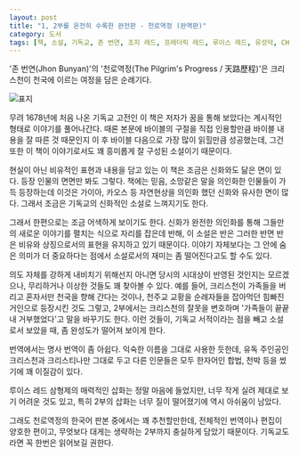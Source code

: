 ```yaml
---
layout: post
title: "1, 2부를 온전히 수록한 완전판 - 천로역정 (완역판)"
category: 도서
tags: [책, 소설, 기독교, 존 번연, 조지 레드, 프레더릭 레드, 루이스 레드, 유성덕, CH북스, 크리스천다이제스트, 서평]
---
```


'존 번연(Jhon Bunyan)'의
'천로역정(The Pilgrim's Progress / 天路歷程)'은
크리스천이 천국에 이르는 여정을 담은 순례기다.

![표지](https://lh3.googleusercontent.com/Yk9IshULaUMv6ifREiPO1W1z7_a0k-hHdbiQ_fMuKLEpcIFY_avkreaVev2i8fHYMqbkE4ENSE7TJA=s480)

무려 1678년에 처음 나온 기독교 고전인 이 책은
저자가 꿈을 통해 보았다는 계시적인 형태로 이야기를 풀어나간다.
때론 본문에 바이블의 구절을 직접 인용할만큼 바이블 내용을 잘 따른 것 때문인지
이 후 바이블 다음으로 가장 많이 읽힐만큼 성공했는데,
그건 또한 이 책이 이야기로서도 꽤 흥미롭게 잘 구성된 소설이기 때문이다.

현실이 아닌 비유적인 표현과 내용을 담고 있는 이 책은
조금은 신화와도 닮은 면이 있다.
등장 인물의 면면만 봐도 그렇다.
책에는 믿음, 소망같은 말을 의인화한 인물들이 가득 등장하는데
이것은 가이아, 카오스 등 자연현상을 의인화 했던 신화와 유사한 면이 많다.
그래서 조금은 기독교의 신화적인 소설로 느껴지기도 한다.

그래서 한편으로는 조금 어색하게 보이기도 한다.
신화가 완전한 의인화를 통해 그들만의 새로운 이야기를 펼치는 식으로 자리를 잡은데 반해,
이 소설은 반은 그러한 반면 반은 비유와 상징으로서의 표현을 유지하고 있기 때문이다.
이야기 자체보다는 그 안에 숨은 의미가 더 중요하다는 점에서
소설로서의 재미는 좀 떨어진다고도 할 수도 있다.

의도 자체를 강하게 내비치기 위해선지 아니면 당시의 시대상이 반영된 것인지는 모르겠으나,
무리하거나 이상한 것들도 꽤 찾아볼 수 있다.
예를 들어, 크리스천이 가족들을 버리고 혼자서만 천국을 향해 간다는 것이나,
천주교 교황을 순례자들을 잡아먹던 힘빠진 거인으로 등장시킨 것도 그렇고,
2부에서는 크리스천의 잘못을 변호하며 '가족들이 끝끝내 거부했었다'고 말을 바꾸기도 한다.
이런 것들이, 기독교 서적이라는 점을 빼고 소설로서 보았을 때, 좀 완성도가 떨어져 보이게 한다.

번역에서는 명사 번역이 좀 아쉽다.
익숙한 이름을 그대로 사용한 듯한데,
유독 주인공인 크리스천과 크리스티나만 그대로 두고
다른 인문들은 모두 한자어인 합법, 천박 등을 썼기에 꽤 이질감이 있다.

루이스 레드 삼형제의 매력적인 삽화는 정말 마음에 들었지만,
너무 작게 실려 제대로 보기 어려운 것도 있고,
특히 2부의 삽화는 너무 질이 떨어졌기에 역시 아쉬움이 남았다.

그래도 천로역정의 한국어 판본 중에서는 꽤 추천할만한데,
전체적인 번역이나 편집이 양호한 편이고,
무엇보다 대게는 생략하는 2부까지 충실하게 담았기 때문이다.
기독교도라면 꼭 한번은 읽어보길 권한다.
